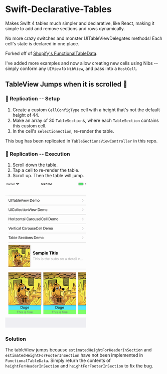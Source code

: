 # Swift-Declarative-Tables
Makes Swift 4 tables much simpler and declarative, like React, making it simple to add and remove sections and rows dynamically.

No more crazy switches and monster UITableViewDelegates methods! Each cell's state is declared in one place.

Forked off of [Shopify's FunctionalTableData](https://github.com/Shopify/FunctionalTableData). 

I've added more examples and now allow creating new cells using Nibs -- simply conform any `UIView` to `NibView`, and pass into a `HostCell`.

## TableView Jumps when it is scrolled 🐛
### 🐛 Replication -- Setup
1. Create a custom `CellConfigType` cell with a height that's not the default height of 44.
2. Make an array of 30 `TableSection`s, where each `TableSection` contains this custom cell.
3. In the cell's `selectionAction`, re-render the table.

This bug has been replicated in `TableSectionsViewController` in this repo.

### 🐛 Replication -- Execution
1. Scroll down the table.
2. Tap a cell to re-render the table.
3. Scroll up. Then the table will jump.

![Header Height Bug][buggif]

[buggif]: https://github.com/p-sun/Swift-Declarative-Tables/blob/table_skipping_issue/Issue.gif ""

### Solution
The tableView jumps because `estimatedHeightForHeaderInSection` and `estimatedHeightForFooterInSection` have not been implemented in `FunctionalTableData`. Simply return the contents of `heightForHeaderInSection` and `heightForFooterInSection` to fix the bug.
